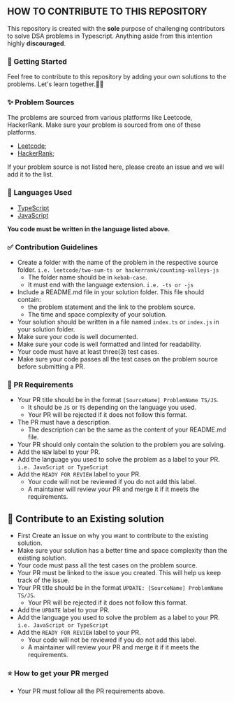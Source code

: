 ## HOW TO CONTRIBUTE TO THIS REPOSITORY

This repository is created with the **sole** purpose of challenging contributors to solve DSA problems in Typescript. 
Anything aside from this intention highly **discouraged**.

### :dart: Getting Started
Feel free to contribute to this repository by adding your own solutions to the problems. Let's learn together.👯‍♂️

### :sparkles: Problem Sources
The problems are sourced from various platforms like Leetcode, HackerRank.
Make sure your problem is sourced from one of these platforms.
- [Leetcode](https://leetcode.com/);
- [HackerRank](https://www.hackerrank.com/);
  
If your problem source is not listed here, please create an issue and we will add it to the list.

### :rocket: Languages Used
- [TypeScript](https://www.typescriptlang.org/)
- [JavaScript](https://www.javascript.com/)

**You code must be written in the language listed above.**

### :white_check_mark: Contribution Guidelines
- Create a folder with the name of the problem in  the respective source folder. `i.e. leetcode/two-sum-ts or hackerrank/counting-valleys-js`
  - The folder name should be in `kebab-case`.
  - It must end with the language extension. `i.e. -ts or -js`
- Include a README.md file in your solution folder. This file should contain:
  -  the problem statement and the link to the problem source.
  -  The time and space complexity of your solution.
- Your solution should be written in a file named `index.ts` or `index.js` in your solution folder.
- Make sure your code is well documented.
- Make sure your code is well formatted and linted for readability.
- Your code must have at least three(3) test cases.
- Make sure your code passes all the test cases on the problem source before submitting a PR.


### :checkered_flag: PR Requirements
- Your PR title should be in the format `[SourceName] ProblemName TS/JS`.
  - It should be `JS` or `TS` depending on the language you used.
  - Your PR will be rejected if it does not follow this format.
- The PR must have a description.
  - The description can be the same as the content of your README.md file.
- Your PR should only contain the solution to the problem you are solving.
- Add the `NEW` label to your PR.
- Add the language you used to solve the problem as a label to your PR. `i.e. JavaScript or TypeScript`
- Add the `READY FOR REVIEW` label to your PR.
  - Your code will not be reviewed if you do not add this label.
  - A maintainer will review your PR and merge it if it meets the requirements.

## :checkered_flag: Contribute to an Existing solution
- First Create an issue on why you want to contribute to the existing solution.
- Make sure your solution has a better time and space complexity than the existing solution.
- Your code must pass all the test cases on the problem source.
- Your PR must be linked to the issue you created. This will help us keep track of the issue.
- Your PR title should be in the format `UPDATE: [SourceName] ProblemName TS/JS`.
  - Your PR will be rejected if it does not follow this format.
- Add the `UPDATE` label to your PR.
- Add the language you used to solve the problem as a label to your PR. `i.e. JavaScript or TypeScript`
- Add the `READY FOR REVIEW` label to your PR.
  - Your code will not be reviewed if you do not add this label.
  - A maintainer will review your PR and merge it if it meets the requirements.

### :star: How to get your PR merged
- Your PR must follow all the PR requirements above.